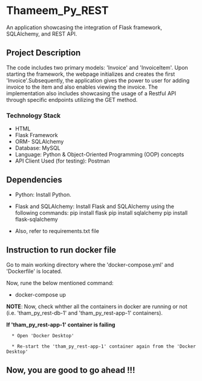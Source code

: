 # Thameem_Py_REST
An application showcasing the integration of Flask framework, SQLAlchemy, and REST API.

## Project Description

The code includes two primary models: 'Invoice' and 'InvoiceItem'. Upon starting the framework, the webpage initializes and creates the first 'Invoice'.Subsequently, the application gives the power to user for adding invoice to the item and also enables viewing the invoice. The implementation also includes showcasing the usage of a Restful API through specific endpoints utilizing the GET method.

### Technology Stack

- HTML
- Flask Framework
- ORM- SQLAlchemy
- Database: MySQL
- Language: Python & Object-Oriented Programming (OOP) concepts
- API Client Used (for testing): Postman

## Dependencies

- Python: Install Python.
  
- Flask and SQLAlchemy: Install Flask and SQLAlchemy using the following commands:
  pip install flask
  pip install sqlalchemy
  pip install flask-sqlalchemy

- Also, refer to requirements.txt file


## Instruction to run docker file ##

Go to main working directory where the 'docker-compose.yml' and 'Dockerfile' is located.

Now, rune the below mentioned command:

* docker-compose up

**NOTE**: 
Now, check whther all the containers in docker are running or not (i.e. 'tham_py_rest-db-1' and 'tham_py_rest-app-1' containers). 

  **If 'tham_py_rest-app-1' container is failing**
      
      * Open 'Docker Desktop'
        
      * Re-start the 'tham_py_rest-app-1' container again from the 'Docker Desktop'

## Now, you are good to go ahead !!!
